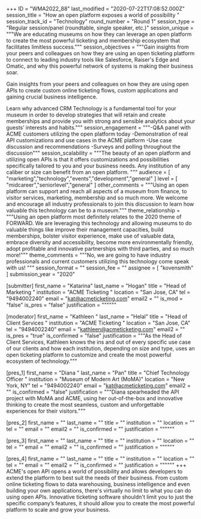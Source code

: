 +++
ID = "WMA2022_88"
last_modified = "2020-07-22T17:08:52.000Z"
session_title = "How an open platform exposes a world of possibility "
session_track_id = "Technology"
round_number = "Round 1"
session_type = "Regular session/panel (roundtable, single speaker, etc.)"
session_unique = """We are educating museums on how they can leverage an open platform to create the most powerful ticketing and membership ecosystem that facilitates limitless success."""
session_objectives = """Gain insights from your peers and colleagues on how they are using an open ticketing platform to connect to leading industry tools like Salesforce, Raiser's Edge and Omatic, and why this powerful network of systems is making their business soar.

Gain insights from your peers and colleagues on how they are using open APIs to create custom online ticketing flows, custom applications and gaining crucial business intelligence.

Learn why advanced CRM Technology is a fundamental tool for your museum in order to develop strategies that will retain and create memberships and provide you with strong and sensible analytics about your guests’ interests and habits."""
session_engagement = """-Q&A panel with ACME customers utilizing the open platform today
-Demonstration of real API customizations and use cases in the ACME platform
-Use case discussion and recommendations
-Surveys and polling throughout the discussion"""
session_scalability = """The beauty of an open platform and utilizing open APIs is that it offers customizations and possibilities specifically tailored to you and your business needs. Any institution of any caliber or size can benefit from an open platform. 
"""
audience = [ "marketing","technology","events","development","general" ]
level = [ "midcareer","seniorlevel","general" ]
other_comments = """Using an open platform can support and reach all aspects of a museum from finance, to visitor services, marketing, membership and so much more. We welcome and encourage all industry professionals to join this discussion to learn how valuable this technology can be to a museum."""
theme_relationship = """Using an open platform most definitely relates to the 2020 theme of FORWARD. We are leveraging this technology and allowing museums to do valuable things like improve their management capacities, build memberships, bolster visitor experience, make use of valuable data, embrace diversity and accessibility, become more environmentally friendly, adopt profitable and innovative partnerships with third parties, and so much more!"""
theme_comments = """No, we are going to have industry professionals and current customers utilizing this technology come speak with us!
"""
session_format = ""
session_fee = ""
assignee = [ "kovensmith" ]
submission_year = "2020"

[submitter]
first_name = "Katarina"
last_name = "Hogan"
title = "Head of Marketing "
institution = "ACME Ticketing "
location = "San Jose, CA"
tel = "9494002240"
email = "kat@acmeticketing.com"
email2 = ""
is_mod = "false"
is_pres = "false"
justification = """"""

[moderator]
first_name = "Kathleen "
last_name = "Helal"
title = "Head of Client Services "
institution = "ACME Ticketing "
location = "San Jose, CA"
tel = "9494002240"
email = "kathleen@acmeticketing.com"
email2 = ""
is_pres = "true"
is_confirmed = "false"
justification = """As the Head of Client Services, Kathleen knows the ins and out of every specific use case of our clients and how each institution, depending on size and type, uses an open ticketing platform to customize and create the most powerful ecosystem of technology."""

[pres_1]
first_name = "Diana "
last_name = "Pan"
title = "Chief Technology Officer "
institution = "Museum of Modern Art (MoMA)"
location = "New York, NY"
tel = "9494002240"
email = "kat@acmeticketing.com"
email2 = ""
is_confirmed = "false"
justification = """Diana spearheaded the API project with MoMA and ACME, using her out-of-the-box and innovative thinking to create the most seamless, custom and unforgettable experiences for their visitors."""

[pres_2]
first_name = ""
last_name = ""
title = ""
institution = ""
location = ""
tel = ""
email = ""
email2 = ""
is_confirmed = ""
justification = """"""

[pres_3]
first_name = ""
last_name = ""
title = ""
institution = ""
location = ""
tel = ""
email = ""
email2 = ""
is_confirmed = ""
justification = """"""

[pres_4]
first_name = ""
last_name = ""
title = ""
institution = ""
location = ""
tel = ""
email = ""
email2 = ""
is_confirmed = ""
justification = """"""
+++
ACME's open API opens a world of possibility and allows developers to extend the platform to best suit the needs of their business.  From custom online ticketing flows to data warehousing, business intelligence and even building your own applications, there's virtually no limit to what you can do using open APIs. Innovative ticketing software shouldn't limit you to just the specific company’s features, it should allow you to create the most powerful platform to scale and grow your business.
